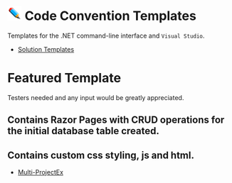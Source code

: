 # ![](/Assets/github-image32x32.png) Code Convention Templates
Templates for the .NET command-line interface and `Visual Studio`.

* [Solution Templates](/SolutionTemplates)

# Featured Template
Testers needed and any input would be greatly appreciated.
## Contains Razor Pages with CRUD operations for the initial database table created.<br/>
## Contains custom css styling, js and html.

* [Multi-ProjectEx](https://github.com/bboy77/Templates/tree/main/SolutionTemplates/Content/Multi-ProjectEx)
 
